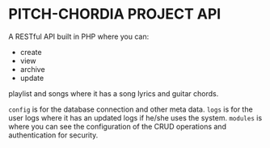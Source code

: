 # PITCH-CHORDIA PROJECT API
A RESTful API built in PHP where you can:
- create
- view
- archive
- update

playlist and songs where it has a song lyrics and guitar chords.

`config` is for the database connection and other meta data.
`logs` is for the user logs where it has an updated logs if he/she uses the system.
`modules` is where you can see the configuration of the CRUD operations and authentication for security.
